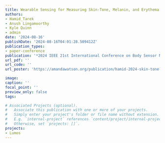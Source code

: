 ```yaml
---
title: Wearable Sensing for Measuring Skin-Tone, Melanin, and Erythema
authors:
- Hamid_Tarek
- Anush Lingamoorthy
- Kyle Quinn
- admin
date: '2024-08-16'
publishDate: '2024-08-16T04:01:28.509412Z'
publication_types:
- paper-conference
publication: '*2024 IEEE 21st International Conference on Body Sensor Networks (BSN) Poster and Demo Session*'
url_pdf: '' 
url_code: ''
url_poster: 'https://amandawatson.org/publication/hamid-2024-skin-tone-poster/hamid-2024-skin-tone-poster.pdf'

image:
caption: ''
focal_point: ''
preview_only: false
tags:

# Associated Projects (optional).
#   Associate this publication with one or more of your projects.
#   Simply enter your project's folder or file name without extension.
#   E.g. `internal-project` references `content/project/internal-project/index.md`.
#   Otherwise, set `projects: []`.
projects:
- Lumos
---
```

